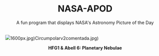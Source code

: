 <div align="center">
  <h1>
    NASA-APOD
  </h1>
</div>
  
<div align="center">
  A fun program that displays NASA's Astronomy Picture of the Day
</div>

<br>

![](https://apod.nasa.gov/apod/image/2402/Hfg1Abell6_CadenaCoulon_6140.jpg)1600px.jpg)Circumpolarv2comentada.jpg)

<p align = "center">
  <b>HFG1 & Abell 6: Planetary Nebulae</b>
</p>
